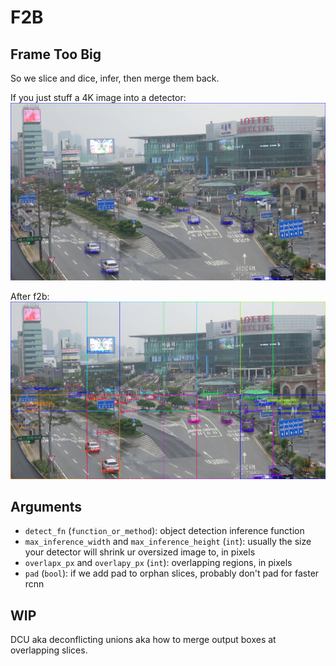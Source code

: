 # F2B

## Frame Too Big

So we slice and dice, infer, then merge them back.

If you just stuff a 4K image into a detector:
![noslice](illustrations/seoul-station_4K_det_noslice.jpg)

After f2b:
![f2bed](illustrations/seoul-station_4K_det_maxinfsize1333.jpg)

## Arguments

- `detect_fn` (`function_or_method`): object detection inference function
- `max_inference_width` and `max_inference_height` (`int`): usually the size your detector will shrink ur oversized image to, in pixels
- `overlapx_px` and `overlapy_px` (`int`): overlapping regions, in pixels
- `pad` (`bool`): if we add pad to orphan slices, probably don't pad for faster rcnn

## WIP

DCU aka deconflicting unions aka how to merge output boxes at overlapping slices.
